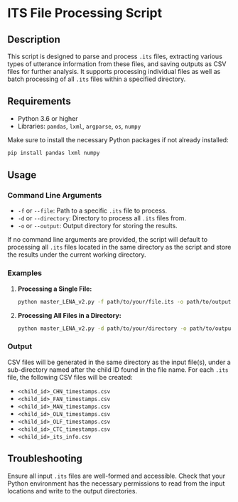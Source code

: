 # ITS File Processing Script

## Description
This script is designed to parse and process `.its` files, extracting various types of utterance information from these files, and saving outputs as CSV files for further analysis. It supports processing individual files as well as batch processing of all `.its` files within a specified directory.

## Requirements

- Python 3.6 or higher
- Libraries: `pandas`, `lxml`, `argparse`, `os`, `numpy`

Make sure to install the necessary Python packages if not already installed:

```bash
pip install pandas lxml numpy
```

## Usage

### Command Line Arguments

- `-f` or `--file`: Path to a specific `.its` file to process.
- `-d` or `--directory`: Directory to process all `.its` files from.
- `-o` or `--output`: Output directory for storing the results.

If no command line arguments are provided, the script will default to processing all `.its` files located in the same directory as the script and store the results under the current working directory.

### Examples

1. **Processing a Single File:**

   ```bash
   python master_LENA_v2.py -f path/to/your/file.its -o path/to/output/dir
   ```

2. **Processing All Files in a Directory:**

   ```bash
   python master_LENA_v2.py -d path/to/your/directory -o path/to/output/dir
   ```

### Output

CSV files will be generated in the same directory as the input file(s), under a sub-directory named after the child ID found in the file name. For each `.its` file, the following CSV files will be created:
- `<child_id>_CHN_timestamps.csv`
- `<child_id>_FAN_timestamps.csv`
- `<child_id>_MAN_timestamps.csv`
- `<child_id>_OLN_timestamps.csv`
- `<child_id>_OLF_timestamps.csv`
- `<child_id>_CTC_timestamps.csv`
- `<child_id>_its_info.csv`

## Troubleshooting

Ensure all input `.its` files are well-formed and accessible. Check that your Python environment has the necessary permissions to read from the input locations and write to the output directories.
